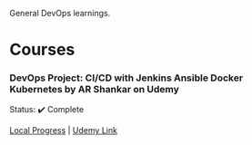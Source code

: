 General DevOps learnings.

# Courses

### DevOps Project: CI/CD with Jenkins Ansible Docker Kubernetes by AR Shankar on Udemy
Status: :heavy_check_mark: Complete

[Local Progress](https://github.com/halltristanj/courses_and_education/tree/master/devops/devops_project_cicd_with_jenkins_ansible_docker_k8s) | [Udemy Link](https://cisco.udemy.com/course/valaxy-devops/)
